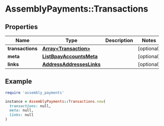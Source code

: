# AssemblyPayments::Transactions

## Properties

| Name | Type | Description | Notes |
| ---- | ---- | ----------- | ----- |
| **transactions** | [**Array&lt;Transaction&gt;**](Transaction.md) |  | [optional] |
| **meta** | [**ListBpayAccountsMeta**](ListBpayAccountsMeta.md) |  | [optional] |
| **links** | [**AddressAddressesLinks**](AddressAddressesLinks.md) |  | [optional] |

## Example

```ruby
require 'assembly_payments'

instance = AssemblyPayments::Transactions.new(
  transactions: null,
  meta: null,
  links: null
)
```

